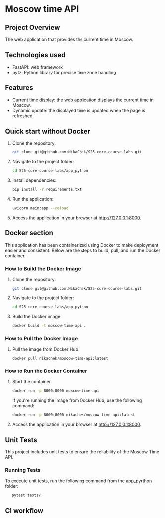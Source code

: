# Moscow time API

## Project Overview

The web application that provides the current time in Moscow.

## Technologies used

* FastAPI: web framework
* pytz: Python library for precise time zone handling

## Features

* Current time display: the web application displays the current time in Moscow.
* Dynamic update: the displayed time is updated when the page is refreshed.

## Quick start without Docker

1. Clone the repository:

   ``` bash
   git clone git@github.com:NikaChek/S25-core-course-labs.git
   ```

2. Navigate to the project folder:

   ``` bash
   cd S25-core-course-labs/app_python
   ```

3. Install dependencies:

   ``` bash
   pip install -r requirements.txt
   ```

4. Run the application:

   ``` bash
   uvicorn main:app --reload
   ```

5. Access the application in your browser at <http://127.0.0.1:8000>.

## Docker section

This application has been containerized using Docker to make deployment easier and consistent. Below are the steps to build, pull, and run the Docker container.

### How to Build the Docker Image

1. Clone the repository:

   ``` bash
   git clone git@github.com:NikaChek/S25-core-course-labs.git
   ```

2. Navigate to the project folder:

   ``` bash
   cd S25-core-course-labs/app_python
   ```

3. Build the Docker image

   ``` bash
   docker build -t moscow-time-api .
   ```

### How to Pull the Docker Image

1. Pull the image from Docker Hub

   ``` bash
   docker pull nikachek/moscow-time-api:latest
   ```

### How to Run the Docker Container

1. Start the container

   ``` bash
   docker run -p 8000:8000 moscow-time-api
   ```
  
   If you're running the image from Docker Hub, use the following command:
  
   ``` bash
   docker run -p 8000:8000 nikachek/moscow-time-api:latest
   ```

2. Access the application in your browser at <http://127.0.0.1:8000>.

## Unit Tests

This project includes unit tests to ensure the reliability of the Moscow Time API.

### Running Tests

To execute unit tests, run the following command from the app_pyrthon folder:

```bash
   pytest tests/
```

## CI workflow

